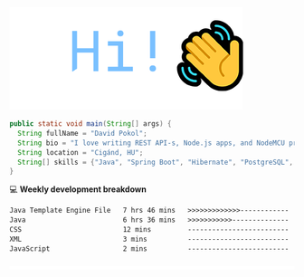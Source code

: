 ![Hi!](assets/images/hi.png)

```java
public static void main(String[] args) {
  String fullName = "David Pokol";
  String bio = "I love writing REST API-s, Node.js apps, and NodeMCU programs";
  String location = "Cigánd, HU";
  String[] skills = {"Java", "Spring Boot", "Hibernate", "PostgreSQL", "Git"};
}
```

💻 **Weekly development breakdown**
<!--START_SECTION:waka-->

```txt
Java Template Engine File   7 hrs 46 mins   >>>>>>>>>>>>>------------   52.92 %
Java                        6 hrs 36 mins   >>>>>>>>>>>--------------   44.92 %
CSS                         12 mins         -------------------------   01.37 %
XML                         3 mins          -------------------------   00.38 %
JavaScript                  2 mins          -------------------------   00.31 %
```

<!--END_SECTION:waka-->

![footer](assets/images/footer.png)
